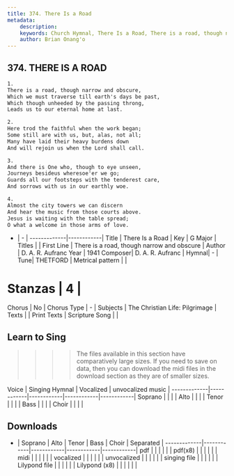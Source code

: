 ```yaml
---
title: 374. There Is a Road
metadata:
    description: 
    keywords: Church Hymnal, There Is a Road, There is a road, though narrow and obscure, 
    author: Brian Onang'o
---
```



## 374. THERE IS A ROAD

```txt
1.
There is a road, though narrow and obscure, 
Which we must traverse till earth's days be past, 
Which though unheeded by the passing throng, 
Leads us to our eternal home at last. 

2.
Here trod the faithful when the work began; 
Some still are with us, but, alas, not all; 
Many have laid their heavy burdens down 
And will rejoin us when the Lord shall call. 

3.
And there is One who, though to eye unseen, 
Journeys besideus wheresoe'er we go; 
Guards all our footsteps with the tenderest care, 
And sorrows with us in our earthly woe. 

4.
Almost the city towers we can discern 
And hear the music from those courts above. 
Jesus is waiting with the table spread; 
O what a welcome in those arms of love.
```

- |   -  |
-------------|------------|
Title | There Is a Road |
Key | G Major |
Titles |  |
First Line | There is a road, though narrow and obscure |
Author | D. A. R. Aufranc
Year | 1941
Composer| D. A. R. Aufranc |
Hymnal|  - |
Tune| THETFORD |
Metrical pattern | |
# Stanzas | 4 |
Chorus | No |
Chorus Type | - |
Subjects | The Christian Life: Pilgrimage |
Texts |  |
Print Texts | 
Scripture Song |  |
  
## Learn to Sing

>>>> The files available in this section have comparatively large sizes. If you need to save on data, then you can download the midi files in the download section as they are of smaller sizes.

Voice |  Singing Hymnal | Vocalized | unvocalized music |
-------------|------------|------------|------------|------------|
Soprano | | | |
Alto | | | |
Tenor | | | |
Bass | | | |
Choir | | | |

## Downloads

- |  Soprano | Alto | Tenor | Bass | Choir | Separated |
-------------|------------|------------|------------|------------|
pdf | | | | | |
pdf(x8) | | | | | |
midi | | | | | |
vocalized | | | | | |
unvocalized | | | | | |
singing file | | | | | |
Lilypond file | | | | | |
Lilypond (x8) | | | | | |
  